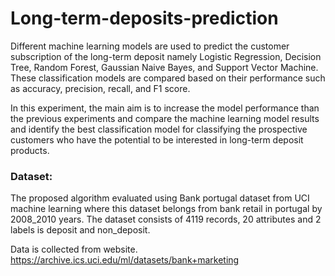 # Long-term-deposits-prediction
 Different machine learning models are used to predict the customer subscription of the long-term deposit namely Logistic Regression, Decision Tree, Random Forest, Gaussian Naive Bayes, and Support Vector Machine. These classification models are compared based on their performance such as accuracy, precision, recall, and F1 score.
 
 In this experiment, the main aim is to increase the model performance than the previous experiments and compare the machine learning model results and identify the best classification model for classifying the prospective customers who have the potential to be interested in long-term deposit products.
 
### Dataset:
 
 The proposed algorithm evaluated using Bank portugal dataset from UCI machine learning where this dataset belongs from bank retail in portugal by 2008_2010 years.
 The dataset consists of 4119 records, 20 attributes and 2 labels is deposit and non_deposit.
   
 Data is collected from website.
https://archive.ics.uci.edu/ml/datasets/bank+marketing

